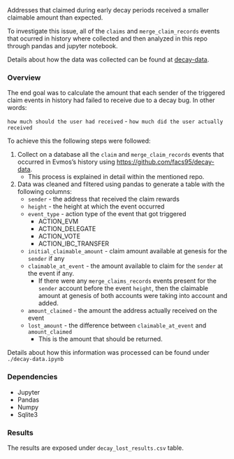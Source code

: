 Addresses that claimed during early decay periods received a smaller claimable amount than expected.

To investigate this issue, all of the `claims` and `merge_claim_records` events that ocurred in history where collected and then analyzed in this repo through pandas and jupyter notebook.

Details about how the data was collected can be found at [decay-data](https://github.com/evmos/decay-data).

### Overview

The end goal was to calculate the amount that each sender of the triggered claim events in history had failed to receive due to a decay bug. In other words:

`how much should the user had received` - `how much did the user actually received`

To achieve this the following steps were followed:

1.  Collect on a database all the `claim` and `merge_claim_records` events that occurred in Evmos’s history using https://github.com/facs95/decay-data.
    - This process is explained in detail within the mentioned repo.
2. Data was cleaned and filtered using pandas to generate a table with the following columns:
    - `sender` - the address that received the claim rewards
    - `height` - the height at which the event occurred
    - `event_type` - action type of the event that got triggered
        - ACTION_EVM
        - ACTION_DELEGATE
        - ACTION_VOTE
        - ACTION_IBC_TRANSFER
    - `initial_claimable_amount` - claim amount available at genesis for the `sender` if any
    - `claimable_at_event` - the amount available to claim for the `sender` at the event if any.
        - If there were any `merge_claims_records`  events present for the `sender` account before the event `height`, then the claimable amount at genesis of both accounts were taking into account and added.
    - `amount_claimed` - the amount the address actually received on the event
    - `lost_amount` - the difference between `claimable_at_event` and `amount_claimed`
        - This is the amount that should be returned.

Details about how this information was processed can be found under `./decay-data.ipynb`


### Dependencies

- Jupyter
- Pandas
- Numpy
- Sqlite3

### Results

The results are exposed under `decay_lost_results.csv` table.
